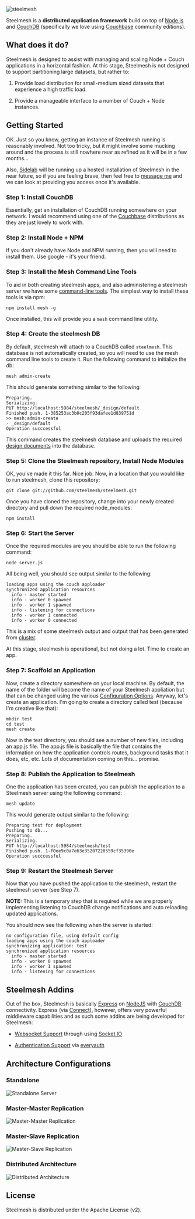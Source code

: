 ![steelmesh](https://github.com/steelmesh/steelmesh/raw/master/assets/steelmesh-logo.png)

Steelmesh is a __distributed application framework__ build on top of [Node.js](http://nodejs.org/) and [CouchDB](http://couchdb.apache.org/) (specifically we love using [Couchbase](http://www.couchbase.org/) community editions).  

## What does it do?

Steelmesh is designed to assist with managing and scaling Node + Couch applications in a horizontal fashion.  At this stage, Steelmesh is not designed to support partitioning large datasets, but rather to:

1. Provide load distribution for small-medium sized datasets that experience a high traffic load.

2. Provide a manageable interface to a number of Couch + Node instances.

## Getting Started

OK.  Just so you know, getting an instance of Steelmesh running is reasonably involved.  Not too tricky, but it might involve some mucking around and the process is still nowhere near as refined as it will be in a few months...

Also, [Sidelab](http://www.sidelab.com/) will be running up a hosted installation of Steelmesh in the near future, so if you are feeling brave, then feel free to [message me](http://github.com/DamonOehlman) and we can look at providing you access once it's available.

### Step 1: Install CouchDB

Essentially, get an installation of CouchDB running somewhere on your network. I would recommend using one of the [Couchbase](http://couchbase.org/) distributions as they are just lovely to work with.

### Step 2: Install Node + NPM

If you don't already have Node and NPM running, then you will need to install them.  Use google - it's your friend.

### Step 3: Install the Mesh Command Line Tools

To aid in both creating steelmesh apps, and also administering a steelmesh server we have some [command-line tools](https://github.com/steelmesh/mesh).  The simplest way to install these tools is via npm:

```
npm install mesh -g
```

Once installed, this will provide you a `mesh` command line utility.

### Step 4: Create the steelmesh DB

By default, steelmesh will attach to a CouchDB called `steelmesh`.  This database is not automatically created, so you will need to use the mesh command line tools to create it.  Run the following command to initialize the db:

```
mesh admin-create
```

This should generate something similar to the following:

```
Preparing.
Serializing.
PUT http://localhost:5984/steelmesh/_design/default
Finished push. 1-385253ac3b0c205f93dafee1d839751d
>> mesh:admin-create
- _design/default
Operation succcessful
```

This command creates the steelmesh database and uploads the required [design documents](http://guide.couchdb.org/draft/design.html) into the database.

### Step 5: Clone the Steelmesh repository, Install Node Modules

OK, you've made it this far.  Nice job. Now, in a location that you would like to run steelmesh, clone this repository:

```
git clone git://github.com/steelmesh/steelmesh.git
```

Once you have cloned the repository, change into your newly created directory and pull down the required node_modules:

```
npm install
```

### Step 6: Start the Server

Once the required modules are you should be able to run the following command:

```
node server.js
```

All being well, you should see output similar to the following:

```
loading apps using the couch apploader
synchronized application resources
  info - master started
  info - worker 0 spawned
  info - worker 1 spawned
  info - listening for connections
  info - worker 1 connected
  info - worker 0 connected
```

This is a mix of some steelmesh output and output that has been generated from [cluster](http://learnboost.github.com/cluster/).

At this stage, steelmesh is operational, but not doing a lot.  Time to create an app.

### Step 7: Scaffold an Application

Now, create a directory somewhere on your local machine.  By default, the name of the folder will become the name of your Steelmesh appliation but that can be changed using the various [Configuration Options](/steelmesh/steelmesh/wiki/Configuration-Options).  Anyway, let's create an application.  I'm going to create a directory called test (because I'm creative like that):

```
mkdir test
cd test
mesh create
```

Now in the test directory, you should see a number of new files, including an app.js file.  The app.js file is basically the file that contains the information on how the application controls routes, background tasks that it does, etc, etc.  Lots of documentation coming on this... promise.

### Step 8: Publish the Application to Steelmesh

One the application has been created, you can publish the application to a Steelmesh server using the following command:

```
mesh update
```

This would generate output similar to the following:

```
Preparing test for deployment
Pushing to db...
Preparing.
Serializing.
PUT http://localhost:5984/steelmesh/test
Finished push. 1-f0ee9c0a7e63e35207220559cf35390e
Operation succcessful
```

### Step 9: Restart the Steelmesh Server

Now that you have pushed the application to the steelmesh, restart the steelmesh server (see Step 7).

__NOTE:__ This is a temporary step that is required while we are properly implementing listening to CouchDB change notifications and auto reloading updated applications.

You should now see the following when the server is started:

```
no configuration file, using default config
loading apps using the couch apploader
synchronizing application: test
synchronized application resources
  info - master started
  info - worker 0 spawned
  info - worker 1 spawned
  info - listening for connections
```

## Steelmesh Addins

Out of the box, Steelmesh is basically [Express](http://expressjs.org/) on [NodeJS](http://nodejs.org/) with [CouchDB](http://couchdb.apache.org) connectivity.  Express (via [Connect](http://senchalabs.github.com/connect)), however, offers very powerful middleware capabilities and as such some addins are being developed for Steelmesh:

- [Websocket Support](https://github.com/steelmesh/steelmesh-websockets) through using [Socket.IO](http://socket.io/)

- [Authentication Support](https://github.com/steelmesh/steelmesh-auth) via [everyauth](https://github.com/bnoguchi/everyauth)

## Architecture Configurations

### Standalone

![Standalone Server](https://github.com/steelmesh/steelmesh/raw/master/assets/arch-standalone.png)

### Master-Master Replication

![Master-Master Replication](https://github.com/steelmesh/steelmesh/raw/master/assets/arch-master-master.png)

### Master-Slave Replication

![Master-Slave Replication](https://github.com/steelmesh/steelmesh/raw/master/assets/arch-master-slave.png)

### Distributed Architecture

![Distributed Architecture](https://github.com/steelmesh/steelmesh/raw/master/assets/arch-distributed.png)

## License

Steelmesh is distributed under the Apache License (v2).